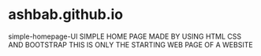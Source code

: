 # ashbab.github.io
simple-homepage-UI
SIMPLE HOME PAGE MADE BY USING HTML CSS AND BOOTSTRAP THIS IS ONLY THE STARTING WEB PAGE OF A WEBSITE
